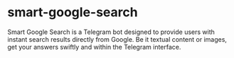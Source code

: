 # smart-google-search
Smart Google Search is a Telegram bot designed to provide users with instant search results directly from Google. Be it textual content or images, get your answers swiftly and within the Telegram interface.
